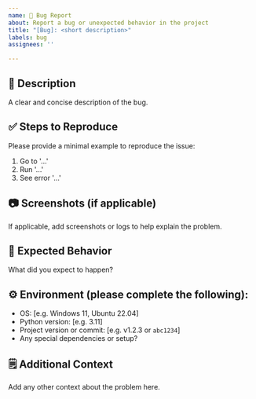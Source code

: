 ```yaml
---
name: 🐛 Bug Report
about: Report a bug or unexpected behavior in the project
title: "[Bug]: <short description>"
labels: bug
assignees: ''

---
```


## 🐞 Description
A clear and concise description of the bug.

## ✅ Steps to Reproduce
Please provide a minimal example to reproduce the issue:

1. Go to '...'
2. Run '...'
3. See error '...'

## 📷 Screenshots (if applicable)
If applicable, add screenshots or logs to help explain the problem.

## 🧪 Expected Behavior
What did you expect to happen?

## ⚙️ Environment (please complete the following):

- OS: [e.g. Windows 11, Ubuntu 22.04]
- Python version: [e.g. 3.11]
- Project version or commit: [e.g. v1.2.3 or `abc1234`]
- Any special dependencies or setup?

## 🗒️ Additional Context
Add any other context about the problem here.
